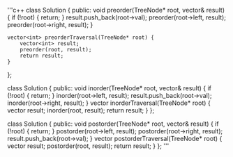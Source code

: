 '''c++
class Solution {
public:
    void preorder(TreeNode* root, vector<int>& result) {
        if (!root) {
            return;
        }
        result.push_back(root->val);
        preorder(root->left, result);
        preorder(root->right, result);
    }

    vector<int> preorderTraversal(TreeNode* root) {
        vector<int> result;
        preorder(root, result);
        return result;
    }
};

class Solution {
public:
    void inorder(TreeNode* root, vector<int>& result) {
        if (!root) {
            return;
        }
        inorder(root->left, result);
        result.push_back(root->val);
        inorder(root->right, result);
    }
    vector<int> inorderTraversal(TreeNode* root) {
        vector<int> result;
        inorder(root, result);
        return result;
    }
};

class Solution {
public:
    void postorder(TreeNode* root, vector<int>& result) {
        if (!root) {
            return;
        }
        postorder(root->left, result);
        postorder(root->right, result);
        result.push_back(root->val);
    }
    vector<int> postorderTraversal(TreeNode* root) {
        vector<int> result;
        postorder(root, result);
        return result;
    }
};
'''
